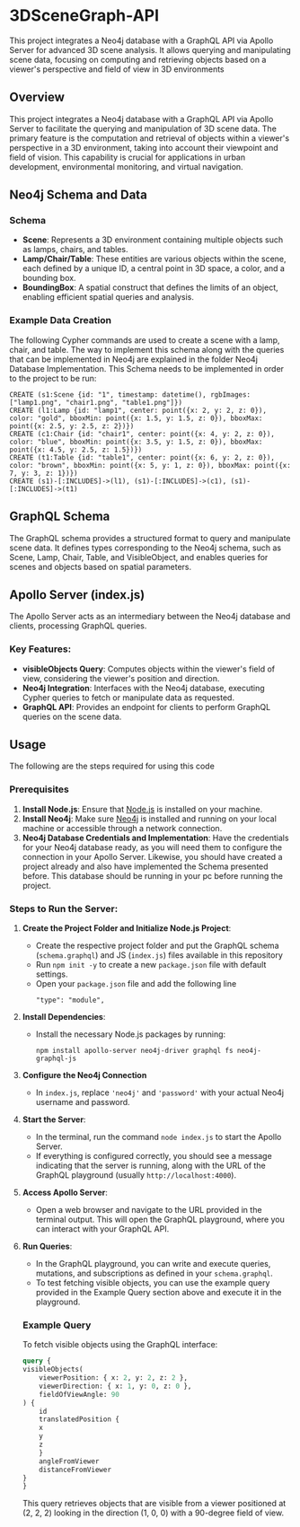 # 3DSceneGraph-API
This project integrates a Neo4j database with a GraphQL API via Apollo Server for advanced 3D scene analysis. It allows querying and manipulating scene data, focusing on computing and retrieving objects based on a viewer's perspective and field of view in 3D environments

## Overview

This project integrates a Neo4j database with a GraphQL API via Apollo Server to facilitate the querying and manipulation of 3D scene data. The primary feature is the computation and retrieval of objects within a viewer's perspective in a 3D environment, taking into account their viewpoint and field of vision. This capability is crucial for applications in urban development, environmental monitoring, and virtual navigation.

## Neo4j Schema and Data

### Schema
- **Scene**: Represents a 3D environment containing multiple objects such as lamps, chairs, and tables.
- **Lamp/Chair/Table**: These entities are various objects within the scene, each defined by a unique ID, a central point in 3D space, a color, and a bounding box.
- **BoundingBox**: A spatial construct that defines the limits of an object, enabling efficient spatial queries and analysis.

### Example Data Creation
The following Cypher commands are used to create a scene with a lamp, chair, and table. The way to implement this schema along with the queries that can be implemented in Neo4j are explained in the folder Neo4j Database Implementation. This Schema needs to be implemented in order to the project to be run:

```cypher
CREATE (s1:Scene {id: "1", timestamp: datetime(), rgbImages: ["lamp1.png", "chair1.png", "table1.png"]})
CREATE (l1:Lamp {id: "lamp1", center: point({x: 2, y: 2, z: 0}), color: "gold", bboxMin: point({x: 1.5, y: 1.5, z: 0}), bboxMax: point({x: 2.5, y: 2.5, z: 2})})
CREATE (c1:Chair {id: "chair1", center: point({x: 4, y: 2, z: 0}), color: "blue", bboxMin: point({x: 3.5, y: 1.5, z: 0}), bboxMax: point({x: 4.5, y: 2.5, z: 1.5})})
CREATE (t1:Table {id: "table1", center: point({x: 6, y: 2, z: 0}), color: "brown", bboxMin: point({x: 5, y: 1, z: 0}), bboxMax: point({x: 7, y: 3, z: 1})})
CREATE (s1)-[:INCLUDES]->(l1), (s1)-[:INCLUDES]->(c1), (s1)-[:INCLUDES]->(t1)
```

## GraphQL Schema
The GraphQL schema provides a structured format to query and manipulate scene data. It defines types corresponding to the Neo4j schema, such as Scene, Lamp, Chair, Table, and VisibleObject, and enables queries for scenes and objects based on spatial parameters.

## Apollo Server (index.js)
The Apollo Server acts as an intermediary between the Neo4j database and clients, processing GraphQL queries.

### Key Features:
- **visibleObjects Query**: Computes objects within the viewer's field of view, considering the viewer's position and direction.
- **Neo4j Integration**: Interfaces with the Neo4j database, executing Cypher queries to fetch or manipulate data as requested.
- **GraphQL API**: Provides an endpoint for clients to perform GraphQL queries on the scene data.

## Usage 

The following are the steps required for using this code

### Prerequisites

1. **Install Node.js**: Ensure that [Node.js](https://nodejs.org/en/) is installed on your machine.
2. **Install Neo4j**: Make sure [Neo4j](https://neo4j.com/download/) is installed and running on your local machine or accessible through a network connection.
3. **Neo4j Database Credentials and Implementation**: Have the credentials for your Neo4j database ready, as you will need them to configure the connection in your Apollo Server. Likewise, you should have created a project already and also have implemented the Schema presented before. This database should be running in your pc before running the project.

### Steps to Run the Server:

1.  **Create the Project Folder and Initialize Node.js Project**:
	- Create the respective project folder and put the GraphQL schema (`schema.graphql`) and JS (`index.js`) files available in this repository
	- Run `npm init -y` to create a new `package.json` file with default settings.
	- Open your `package.json` file and add the following line
		```
		"type": "module",
		```

2. **Install Dependencies**:
	- Install the necessary Node.js packages by running:
		```
		npm install apollo-server neo4j-driver graphql fs neo4j-graphql-js
		```
3. **Configure the Neo4j Connection**
    - In `index.js`, replace `'neo4j'` and `'password'` with your actual Neo4j username and password.

4. **Start the Server**:
	- In the terminal, run the command `node index.js` to start the Apollo Server.
    - If everything is configured correctly, you should see a message indicating that the server is running, along with the URL of the GraphQL playground (usually `http://localhost:4000`).

5. **Access Apollo Server**:
    - Open a web browser and navigate to the URL provided in the terminal output. This will open the GraphQL playground, where you can interact with your GraphQL API.

6. **Run Queries**:
    - In the GraphQL playground, you can write and execute queries, mutations, and subscriptions as defined in your `schema.graphql`.
    - To test fetching visible objects, you can use the example query provided in the Example Query section above and execute it in the playground.

	### Example Query

	To fetch visible objects using the GraphQL interface:

	```graphql
	query {
	visibleObjects(
		viewerPosition: { x: 2, y: 2, z: 2 },
		viewerDirection: { x: 1, y: 0, z: 0 },
		fieldOfViewAngle: 90
	) {
		id
		translatedPosition {
		x
		y
		z
		}
		angleFromViewer
		distanceFromViewer
	}
	}
	```
	This query retrieves objects that are visible from a viewer positioned at (2, 2, 2) looking in the direction (1, 0, 0) with a 90-degree field of view.
